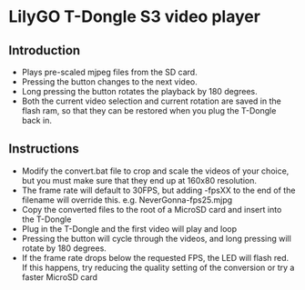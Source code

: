 # LilyGO T-Dongle S3 video player
## Introduction
* Plays pre-scaled mjpeg files from the SD card.
* Pressing the button changes to the next video.
* Long pressing the button rotates the playback by 180 degrees.
* Both the current video selection and current rotation are saved in the flash ram, so that they can be restored when you plug the T-Dongle back in.
## Instructions
* Modify the convert.bat file to crop and scale the videos of your choice, but you must make sure that they end up at 160x80 resolution.
* The frame rate will default to 30FPS, but adding -fpsXX to the end of the filename will override this. e.g. NeverGonna-fps25.mjpg
* Copy the converted files to the root of a MicroSD card and insert into the T-Dongle
* Plug in the T-Dongle and the first video will play and loop
* Pressing the button will cycle through the videos, and long pressing will rotate by 180 degrees.
* If the frame rate drops below the requested FPS, the LED will flash red.  If this happens, try reducing the quality setting of the conversion or try a faster MicroSD card
